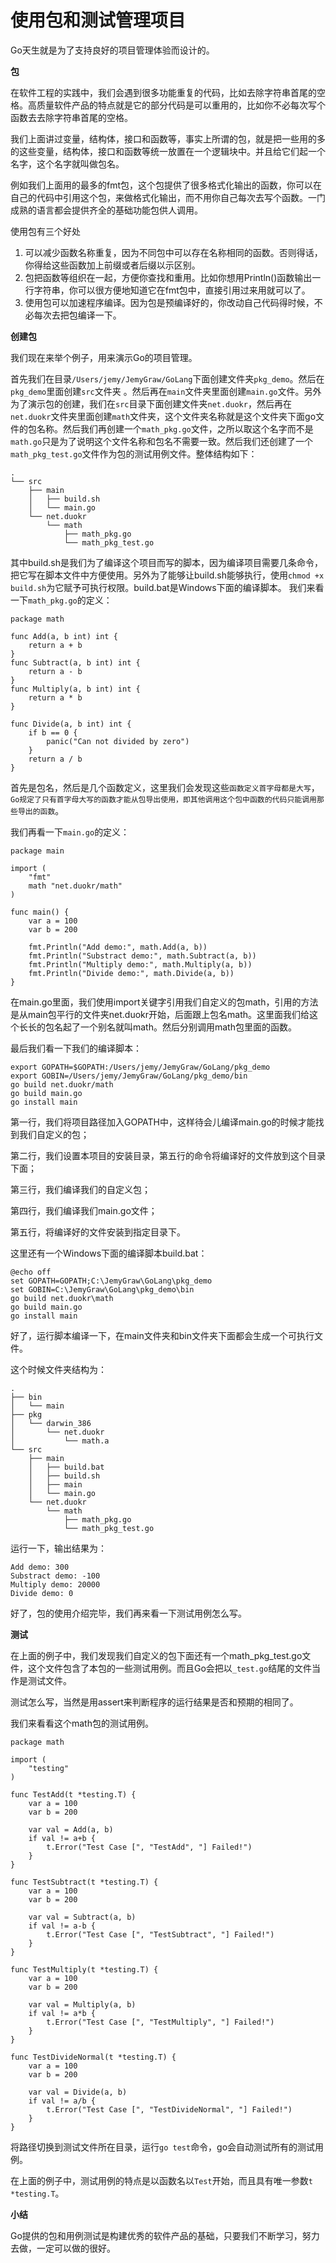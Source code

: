 # 使用包和测试管理项目

Go天生就是为了支持良好的项目管理体验而设计的。

**包**

在软件工程的实践中，我们会遇到很多功能重复的代码，比如去除字符串首尾的空格。高质量软件产品的特点就是它的部分代码是可以重用的，比如你不必每次写个函数去去除字符串首尾的空格。

我们上面讲过变量，结构体，接口和函数等，事实上所谓的包，就是把一些用的多的这些变量，结构体，接口和函数等统一放置在一个逻辑块中。并且给它们起一个名字，这个名字就叫做包名。

例如我们上面用的最多的fmt包，这个包提供了很多格式化输出的函数，你可以在自己的代码中引用这个包，来做格式化输出，而不用你自己每次去写个函数。一门成熟的语言都会提供齐全的基础功能包供人调用。

使用包有三个好处

1. 可以减少函数名称重复，因为不同包中可以存在名称相同的函数。否则得话，你得给这些函数加上前缀或者后缀以示区别。
2. 包把函数等组织在一起，方便你查找和重用。比如你想用Println()函数输出一行字符串，你可以很方便地知道它在fmt包中，直接引用过来用就可以了。
3. 使用包可以加速程序编译。因为包是预编译好的，你改动自己代码得时候，不必每次去把包编译一下。

**创建包**

我们现在来举个例子，用来演示Go的项目管理。

首先我们在目录`/Users/jemy/JemyGraw/GoLang`下面创建文件夹`pkg_demo`。然后在`pkg_demo`里面创建`src`文件夹
。然后再在`main`文件夹里面创建`main.go`文件。另外为了演示包的创建，我们在`src`目录下面创建文件夹`net.duokr`，然后再在`net.duokr`文件夹里面创建`math`文件夹，这个文件夹名称就是这个文件夹下面go文件的包名称。然后我们再创建一个`math_pkg.go`文件，之所以取这个名字而不是`math.go`只是为了说明这个文件名称和包名不需要一致。然后我们还创建了一个`math_pkg_test.go`文件作为包的测试用例文件。整体结构如下：

	.
	└── src
	    ├── main
	    │   ├── build.sh
	    │   └── main.go
	    └── net.duokr
	        └── math
	            ├── math_pkg.go
	            └── math_pkg_test.go


其中build.sh是我们为了编译这个项目而写的脚本，因为编译项目需要几条命令，把它写在脚本文件中方便使用。另外为了能够让build.sh能够执行，使用`chmod +x build.sh`为它赋予可执行权限。build.bat是Windows下面的编译脚本。
我们来看一下`math_pkg.go`的定义：

	package math

	func Add(a, b int) int {
		return a + b
	}
	func Subtract(a, b int) int {
		return a - b
	}
	func Multiply(a, b int) int {
		return a * b
	}

	func Divide(a, b int) int {
		if b == 0 {
			panic("Can not divided by zero")
		}
		return a / b
	}
		
首先是包名，然后是几个函数定义，这里我们会发现这些`函数定义首字母都是大写`，`Go规定了只有首字母大写的函数才能从包导出使用，即其他调用这个包中函数的代码只能调用那些导出的函数`。

我们再看一下`main.go`的定义：

	package main

	import (
		"fmt"
		math "net.duokr/math"
	)

	func main() {
		var a = 100
		var b = 200

		fmt.Println("Add demo:", math.Add(a, b))
		fmt.Println("Substract demo:", math.Subtract(a, b))
		fmt.Println("Multiply demo:", math.Multiply(a, b))
		fmt.Println("Divide demo:", math.Divide(a, b))
	}

在main.go里面，我们使用import关键字引用我们自定义的包math，引用的方法是从main包平行的文件夹net.duokr开始，后面跟上包名math。这里面我们给这个长长的包名起了一个别名就叫math。然后分别调用math包里面的函数。

最后我们看一下我们的编译脚本：

	export GOPATH=$GOPATH:/Users/jemy/JemyGraw/GoLang/pkg_demo
	export GOBIN=/Users/jemy/JemyGraw/GoLang/pkg_demo/bin
	go build net.duokr/math
	go build main.go
	go install main

第一行，我们将项目路径加入GOPATH中，这样待会儿编译main.go的时候才能找到我们自定义的包；

第二行，我们设置本项目的安装目录，第五行的命令将编译好的文件放到这个目录下面；

第三行，我们编译我们的自定义包；

第四行，我们编译我们main.go文件；

第五行，将编译好的文件安装到指定目录下。

这里还有一个Windows下面的编译脚本build.bat：

	@echo off
	set GOPATH=GOPATH;C:\JemyGraw\GoLang\pkg_demo
	set GOBIN=C:\JemyGraw\GoLang\pkg_demo\bin
	go build net.duokr\math
	go build main.go
	go install main

好了，运行脚本编译一下，在main文件夹和bin文件夹下面都会生成一个可执行文件。

这个时候文件夹结构为：

	.
	├── bin
	│   └── main
	├── pkg
	│   └── darwin_386
	│       └── net.duokr
	│           └── math.a
	└── src
	    ├── main
	    │   ├── build.bat
	    │   ├── build.sh
	    │   ├── main
	    │   └── main.go
	    └── net.duokr
	        └── math
	            ├── math_pkg.go
	            └── math_pkg_test.go

运行一下，输出结果为：

	Add demo: 300
	Substract demo: -100
	Multiply demo: 20000
	Divide demo: 0
	
好了，包的使用介绍完毕，我们再来看一下测试用例怎么写。

**测试**

在上面的例子中，我们发现我们自定义的包下面还有一个math_pkg_test.go文件，这个文件包含了本包的一些测试用例。而且Go会把以`_test.go`结尾的文件当作是测试文件。

测试怎么写，当然是用assert来判断程序的运行结果是否和预期的相同了。

我们来看看这个math包的测试用例。

	package math

	import (
		"testing"
	)

	func TestAdd(t *testing.T) {
		var a = 100
		var b = 200

		var val = Add(a, b)
		if val != a+b {
			t.Error("Test Case [", "TestAdd", "] Failed!")
		}
	}

	func TestSubtract(t *testing.T) {
		var a = 100
		var b = 200

		var val = Subtract(a, b)
		if val != a-b {
			t.Error("Test Case [", "TestSubtract", "] Failed!")
		}
	}

	func TestMultiply(t *testing.T) {
		var a = 100
		var b = 200

		var val = Multiply(a, b)
		if val != a*b {
			t.Error("Test Case [", "TestMultiply", "] Failed!")
		}
	}

	func TestDivideNormal(t *testing.T) {
		var a = 100
		var b = 200

		var val = Divide(a, b)
		if val != a/b {
			t.Error("Test Case [", "TestDivideNormal", "] Failed!")
		}
	}

将路径切换到测试文件所在目录，运行`go test`命令，go会自动测试所有的测试用例。

在上面的例子中，测试用例的特点是以函数名以`Test`开始，而且具有唯一参数`t *testing.T`。

**小结**

Go提供的包和用例测试是构建优秀的软件产品的基础，只要我们不断学习，努力去做，一定可以做的很好。
	

